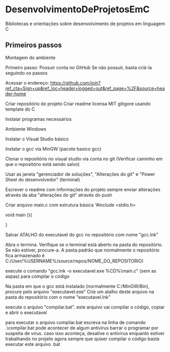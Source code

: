 # DesenvolvimentoDeProjetosEmC
Bibliotecas e orientações sobre desenvolvimento de projetos em linguagem C

## Primeiros passos
Montagem do ambiente

Primeiro passo: Possuir conta no GitHub
Se não possuir, basta criá-la seguindo os passos

Acessar o endereço: https://github.com/join?ref_cta=Sign+up&ref_loc=header+logged+out&ref_page=%2F&source=header-home

Criar repositório do projeto
Criar readme
licensa MIT
gitigore usando template do C

Instalar programas necessários

Ambiente Windows

Instalar o Visual Studio básico

Instalar o gcc via MinGW (pacote basico gcc)

Clonar o repositório no visual studio via conta no git
(Verificar caminho em que o repositório está sendo salvo)

Usar as janela "gerenciador de soluções", "Alterações do git" e "Power Sheel do desenvolvedor" (terminal)

Escrever o readme com informações do projeto
sempre enviar alterações através da aba "alterações do git" através do push

Criar arquivo main.c com estrutura básica
'#include <stdio.h>

void main (){

}

Salvar ATALHO do executavel do gcc no repositório com nome "gcc.lnk"

Abra o termina. Verifique se o terminal está aberto na pasta do repositório. Se não estiver, procure-a.
A pasta padrão que normalmente o repositório fica armazenado é C:/User/%USERNAME%/source/repos/NOME_DO_REPOSITORIO)

execute o comando "gcc.lnk -o executavel.exe %CD%\main.c" (sem as aspas) para compilar o código

Na pasta em que o gcc está instalado (normalmente C:/MinGW/Bin), procure pelo arquivo "executavel.exe"
Crie um atalho deste arquivo na pasta do repositório com o nome "executavel.lnk"

execute o arquivo "compilar.bat". este arquivo vai compilar o código, copiar e abrir o executavel

para executar o arquivo compilar.bat escreva na linha de comando .\compilar.bat
pode acontecer de algum antivirus barrar o programar por suspeita de virus.
caso isso aconteça, desative o antivirus enquanto estiver trabalhando no projeto
agora sempre que quiser compilar o código basta executar este arquivo .bat
